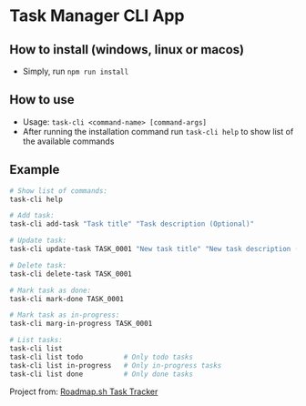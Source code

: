 # Task Manager CLI App

## How to install (windows, linux or macos)

-   Simply, run `npm run install`

## How to use

-   Usage: `task-cli <command-name> [command-args]`
-   After running the installation command run `task-cli help` to show list of the available commands

## Example

```bash
# Show list of commands:
task-cli help

# Add task:
task-cli add-task "Task title" "Task description (Optional)"

# Update task:
task-cli update-task TASK_0001 "New task title" "New task description (Optional)"

# Delete task:
task-cli delete-task TASK_0001

# Mark task as done:
task-cli mark-done TASK_0001

# Mark task as in-progress:
task-cli marg-in-progress TASK_0001

# List tasks:
task-cli list
task-cli list todo          # Only todo tasks
task-cli list in-progress   # Only in-progress tasks
task-cli list done          # Only done tasks
```

Project from: [Roadmap.sh Task Tracker](https://roadmap.sh/projects/task-tracker)
